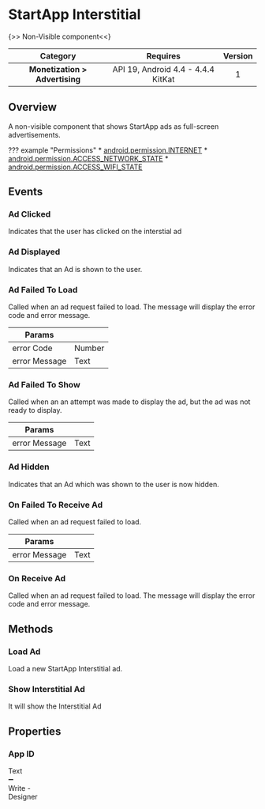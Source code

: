 # StartApp Interstitial

{>> Non-Visible component<<}

| Category | Requires | Version |
|:--------:|:-------:|:--------:|
|**Monetization > Advertising**|<span class="chip chip-any">API 19, Android 4.4 - 4.4.4 KitKat</span>|<span class="chip chip-number">1</span>|

## Overview

A non-visible component that shows StartApp ads as full-screen advertisements.

??? example "Permissions"
    * [android.permission.INTERNET](https://developer.android.com/reference/android/Manifest.permission.html#INTERNET)
    * [android.permission.ACCESS_NETWORK_STATE](https://developer.android.com/reference/android/Manifest.permission.html#ACCESS_NETWORK_STATE)
    * [android.permission.ACCESS_WIFI_STATE](https://developer.android.com/reference/android/Manifest.permission.html#ACCESS_WIFI_STATE)

## Events

### Ad Clicked

Indicates that the user has clicked on the interstial ad

<div class="block" ai2-block="event" not-rendered="true" value="%7B%22componentName%22:%20%22StartApp%20Interstitial%22,%20%22name%22:%20%22Ad%20Clicked%22,%20%22param%22:%20%5B%5D%7D"></div>

### Ad Displayed

Indicates that an Ad is shown to the user.

<div class="block" ai2-block="event" not-rendered="true" value="%7B%22componentName%22:%20%22StartApp%20Interstitial%22,%20%22name%22:%20%22Ad%20Displayed%22,%20%22param%22:%20%5B%5D%7D"></div>

### Ad Failed To Load

Called when an ad request failed to load. The message will display the error code and error message.

<div class="block" ai2-block="event" not-rendered="true" value="%7B%22componentName%22:%20%22StartApp%20Interstitial%22,%20%22name%22:%20%22Ad%20Failed%20To%20Load%22,%20%22param%22:%20%5B%22error%20Code%22,%20%22error%20Message%22%5D%7D"></div>

| Params | []() |
|--------|------|
|error Code|<span class="chip chip-number">Number</span>|
|error Message|<span class="chip chip-text">Text</span>|

### Ad Failed To Show

Called when an an attempt was made to display the ad, but the ad was not ready to display.

<div class="block" ai2-block="event" not-rendered="true" value="%7B%22componentName%22:%20%22StartApp%20Interstitial%22,%20%22name%22:%20%22Ad%20Failed%20To%20Show%22,%20%22param%22:%20%5B%22error%20Message%22%5D%7D"></div>

| Params | []() |
|--------|------|
|error Message|<span class="chip chip-text">Text</span>|

### Ad Hidden

Indicates that an Ad which was shown to the user is now hidden.

<div class="block" ai2-block="event" not-rendered="true" value="%7B%22componentName%22:%20%22StartApp%20Interstitial%22,%20%22name%22:%20%22Ad%20Hidden%22,%20%22param%22:%20%5B%5D%7D"></div>

### On Failed To Receive Ad

Called when an ad request failed to load.

<div class="block" ai2-block="event" not-rendered="true" value="%7B%22componentName%22:%20%22StartApp%20Interstitial%22,%20%22name%22:%20%22On%20Failed%20To%20Receive%20Ad%22,%20%22param%22:%20%5B%22error%20Message%22%5D%7D"></div>

| Params | []() |
|--------|------|
|error Message|<span class="chip chip-text">Text</span>|

### On Receive Ad

Called when an ad request failed to load. The message will display the error code and error message.

<div class="block" ai2-block="event" not-rendered="true" value="%7B%22componentName%22:%20%22StartApp%20Interstitial%22,%20%22name%22:%20%22On%20Receive%20Ad%22,%20%22param%22:%20%5B%5D%7D"></div>

## Methods

### Load Ad

Load a new StartApp Interstitial ad.

<div class="block" ai2-block="method" not-rendered="true" value="%7B%22componentName%22:%20%22StartApp%20Interstitial%22,%20%22name%22:%20%22Load%20Ad%22,%20%22output%22:%20false,%20%22param%22:%20%5B%5D%7D"></div>

### Show Interstitial Ad

It will show the Interstitial Ad

<div class="block" ai2-block="method" not-rendered="true" value="%7B%22componentName%22:%20%22StartApp%20Interstitial%22,%20%22name%22:%20%22Show%20Interstitial%20Ad%22,%20%22output%22:%20false,%20%22param%22:%20%5B%5D%7D"></div>

## Properties

### App ID

<span style="user-select: none; white-space:pre-wrap;"><span class="chip chip-text">Text</span> :heavy_minus_sign: <span class="chip chip-rw">Write</span>  - <span class="chip chip-bd">Designer</span></span>
